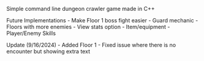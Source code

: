 Simple command line dungeon crawler game made in C++

Future Implementations 
    - Make Floor 1 boss fight easier
    - Guard mechanic
    - Floors with more enemies
    - View stats option
    - Item/equipment
    - Player/Enemy Skills

Update (9/16/2024)
    - Added Floor 1
    - Fixed issue where there is no encounter but showing extra text
